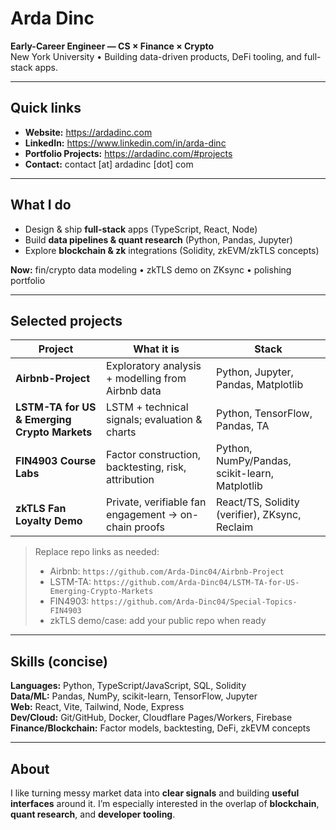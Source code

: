 # Arda Dinc

**Early-Career Engineer — CS × Finance × Crypto**  
New York University • Building data-driven products, DeFi tooling, and full-stack apps.

---

## Quick links
- **Website:** https://ardadinc.com  
- **LinkedIn:** https://www.linkedin.com/in/arda-dinc  
- **Portfolio Projects:** https://ardadinc.com/#projects  
- **Contact:** contact [at] ardadinc [dot] com  <!-- avoids scrapers -->

---

## What I do
- Design & ship **full-stack** apps (TypeScript, React, Node)
- Build **data pipelines & quant research** (Python, Pandas, Jupyter)
- Explore **blockchain & zk** integrations (Solidity, zkEVM/zkTLS concepts)

**Now:** fin/crypto data modeling • zkTLS demo on ZKsync • polishing portfolio

---

## Selected projects
| Project | What it is | Stack |
|---|---|---|
| **Airbnb-Project** | Exploratory analysis + modelling from Airbnb data | Python, Jupyter, Pandas, Matplotlib |
| **LSTM-TA for US & Emerging Crypto Markets** | LSTM + technical signals; evaluation & charts | Python, TensorFlow, Pandas, TA |
| **FIN4903 Course Labs** | Factor construction, backtesting, risk, attribution | Python, NumPy/Pandas, scikit-learn, Matplotlib |
| **zkTLS Fan Loyalty Demo** | Private, verifiable fan engagement → on-chain proofs | React/TS, Solidity (verifier), ZKsync, Reclaim |

> Replace repo links as needed:
> - Airbnb: `https://github.com/Arda-Dinc04/Airbnb-Project`  
> - LSTM-TA: `https://github.com/Arda-Dinc04/LSTM-TA-for-US-Emerging-Crypto-Markets`  
> - FIN4903: `https://github.com/Arda-Dinc04/Special-Topics-FIN4903`  
> - zkTLS demo/case: add your public repo when ready

---

## Skills (concise)
**Languages:** Python, TypeScript/JavaScript, SQL, Solidity  
**Data/ML:** Pandas, NumPy, scikit-learn, TensorFlow, Jupyter  
**Web:** React, Vite, Tailwind, Node, Express  
**Dev/Cloud:** Git/GitHub, Docker, Cloudflare Pages/Workers, Firebase  
**Finance/Blockchain:** Factor models, backtesting, DeFi, zkEVM concepts

---

## About
I like turning messy market data into **clear signals** and building **useful interfaces** around it. I’m especially interested in the overlap of **blockchain**, **quant research**, and **developer tooling**.

<!-- Optional: keep the profile calm and fast. Add stats later if you want. -->
<!--
### GitHub at a glance
![Arda's GitHub stats](https://github-readme-stats.vercel.app/api?username=Arda-Dinc04&show_icons=true&hide_title=true)
-->
